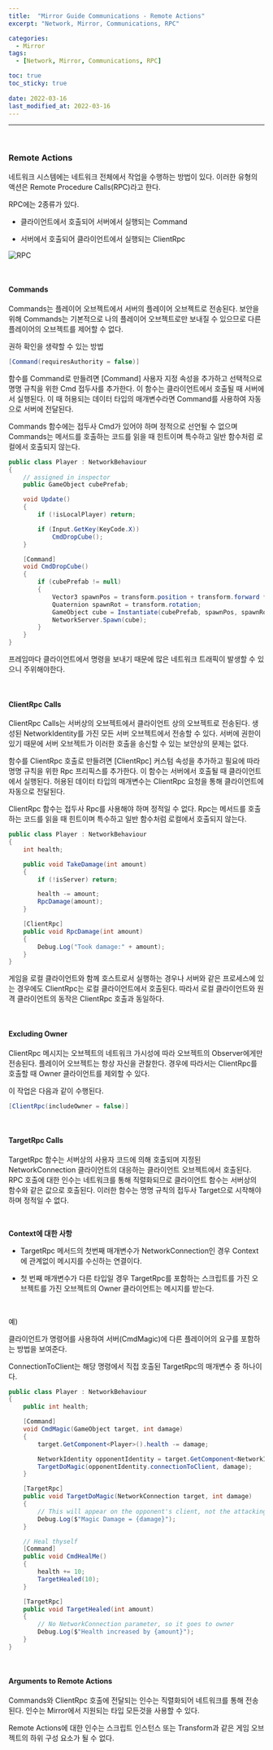 ```yaml
---
title:  "Mirror Guide Communications - Remote Actions"
excerpt: "Network, Mirror, Communications, RPC"

categories:
  - Mirror
tags:
  - [Network, Mirror, Communications, RPC]

toc: true
toc_sticky: true
 
date: 2022-03-16
last_modified_at: 2022-03-16
---  
```


***

<br>

### Remote Actions

네트워크 시스템에는 네트워크 전체에서 작업을 수행하는 방법이 있다. 이러한 유형의 액션은 Remote Procedure Calls(RPC)라고 한다. 

RPC에는 2종류가 있다. 

* 클라이언트에서 호출되어 서버에서 실행되는 Command

* 서버에서 호출되어 클라이언트에서 실행되는 ClientRpc

![RPC](/assets/images/20220316_Posting/RPC.png)

<br>

#### Commands

Commands는 플레이어 오브젝트에서 서버의 플레이어 오브젝트로 전송된다. 보안을 위해 Commands는 기본적으로 나의 플레이어 오브젝트로만 보내질 수 있으므로 다른 플레이어의 오브젝트를 제어할 수 없다. 

권하 확인을 생략할 수 있는 방법

```cs
[Command(requiresAuthority = false)]
```

함수를 Command로 만들려면 \[Command\] 사용자 지정 속성을 추가하고 선택적으로 명명 규칙을 위한 Cmd 접두사를 추가한다. 이 함수는 클라이언트에서 호출될 때 서버에서 실행된다. 이 때 허용되는 데이터 타입의 매개변수라면 Command를 사용하여 자동으로 서버에 전달된다. 

Commands 함수에는 접두사 Cmd가 있어야 하며 정적으로 선언될 수 없으며 Commands는 메서드를 호출하는 코드를 읽을 때 힌트이며 특수하고 일반 함수처럼 로컬에서 호출되지 않는다.

```cs
public class Player : NetworkBehaviour
{
    // assigned in inspector
    public GameObject cubePrefab;

    void Update()
    {
        if (!isLocalPlayer) return;

        if (Input.GetKey(KeyCode.X))
            CmdDropCube();
    }

    [Command]
    void CmdDropCube()
    {
        if (cubePrefab != null)
        {
            Vector3 spawnPos = transform.position + transform.forward * 2;
            Quaternion spawnRot = transform.rotation;
            GameObject cube = Instantiate(cubePrefab, spawnPos, spawnRot);
            NetworkServer.Spawn(cube);
        }
    }
}
```

프레임마다 클라이언트에서 명령을 보내기 때문에 많은 네트워크 트래픽이 발생할 수 있으니 주위해야한다.

<br>

#### ClientRpc Calls

ClientRpc Calls는 서버상의 오브젝트에서 클라이언트 상의 오브젝트로 전송된다. 생성된 NetworkIdentity를 가진 모든 서버 오브젝트에서 전송할 수 있다. 서버에 권한이 있기 때문에 서버 오브젝트가 이러한 호출을 송신할 수 있는 보안상의 문제는 없다.

함수를 ClientRpc 호출로 만들려면 \[ClientRpc\] 커스텀 속성을 추가하고 필요에 따라 명명 규칙을 위한 Rpc 프리픽스를 추가한다. 이 함수는 서버에서 호출될 때 클라이언트에서 실행된다. 허용된 데이터 타입의 매개변수는 ClientRpc 요청을 통해 클라이언트에 자동으로 전달된다.

ClientRpc 함수는 접두사 Rpc를 사용해야 하며 정적일 수 없다. Rpc는 메서드를 호출하는 코드를 읽을 때 힌트이며 특수하고 일반 함수처럼 로컬에서 호출되지 않는다.

```cs
public class Player : NetworkBehaviour
{
    int health;

    public void TakeDamage(int amount)
    {
        if (!isServer) return;

        health -= amount;
        RpcDamage(amount);
    }

    [ClientRpc]
    public void RpcDamage(int amount)
    {
        Debug.Log("Took damage:" + amount);
    }
}
```

게임을 로컬 클라이언트와 함께 호스트로서 실행하는 경우나 서버와 같은 프로세스에 있는 경우에도 ClientRpc는 로컬 클라이언트에서 호출된다. 따라서 로컬 클라이언트와 원격 클라이언트의 동작은 ClientRpc 호출과 동일하다.

<br>

#### Excluding Owner

ClientRpc 메시지는 오브젝트의 네트워크 가시성에 따라 오브젝트의 Observer에게만 전송된다. 플레이어 오브젝트는 항상 자신을 관찰한다. 경우에 따라서는 ClientRpc를 호출할 때 Owner 클라이언트를 제외할 수 있다. 

이 작업은 다음과 같이 수행된다. 

```cs
[ClientRpc(includeOwner = false)]
```

<br>

#### TargetRpc Calls

TargetRpc 함수는 서버상의 사용자 코드에 의해 호출되며 지정된 NetworkConnection 클라이언트의 대응하는 클라이언트 오브젝트에서 호출된다. RPC 호출에 대한 인수는 네트워크를 통해 직렬화되므로 클라이언트 함수는 서버상의 함수와 같은 값으로 호출된다. 이러한 함수는 명명 규칙의 접두사 Target으로 시작해야 하며 정적일 수 없다.

<br>

**Context에 대한 사항**  

* TargetRpc 메서드의 첫번째 매개변수가 NetworkConnection인 경우 Context에 관계없이 메시지를 수신하는 연결이다.

* 첫 번째 매개변수가 다른 타입일 경우 TargetRpc를 포함하는 스크립트를 가진 오브젝트를 가진 오브젝트의 Owner 클라이언트는 메시지를 받는다.

<br>

예)

클라이언트가 명령어를 사용하여 서버(CmdMagic)에 다른 플레이어의 요구를 포함하는 방법을 보여준다.

ConnectionToClient는 해당 명령에서 직접 호출된 TargetRpc의 매개변수 중 하나이다.

```cs
public class Player : NetworkBehaviour
{
    public int health;

    [Command]
    void CmdMagic(GameObject target, int damage)
    {
        target.GetComponent<Player>().health -= damage;

        NetworkIdentity opponentIdentity = target.GetComponent<NetworkIdentity>();
        TargetDoMagic(opponentIdentity.connectionToClient, damage);
    }

    [TargetRpc]
    public void TargetDoMagic(NetworkConnection target, int damage)
    {
        // This will appear on the opponent's client, not the attacking player's
        Debug.Log($"Magic Damage = {damage}");
    }

    // Heal thyself
    [Command]
    public void CmdHealMe()
    {
        health += 10;
        TargetHealed(10);
    }

    [TargetRpc]
    public void TargetHealed(int amount)
    {
        // No NetworkConnection parameter, so it goes to owner
        Debug.Log($"Health increased by {amount}");
    }
}
```

<br>

#### Arguments to Remote Actions

Commands와 ClientRpc 호출에 전달되는 인수는 직렬화되어 네트워크를 통해 전송된다. 인수는 Mirror에서 지원되는 타입 모든것을 사용할 수 있다.

Remote Actions에 대한 인수는 스크립트 인스턴스 또는 Transform과 같은 게임 오브젝트의 하위 구성 요소가 될 수 없다.
